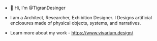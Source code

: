 - 👋 Hi, I’m @TigranDesinger

- I am a Architect, Researcher, Exhibition Designer. I Designs artificial enclosures made of physical objects, systems, and narratives.

- Learn more about my work - https://www.vivarium.design/

<!---
TigranDesinger/TigranDesinger is a ✨ special ✨ repository because its `README.md` (this file) appears on your GitHub profile.
You can click the Preview link to take a look at your changes.
--->
